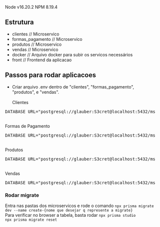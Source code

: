Node v16.20.2
NPM 8.19.4


## Estrutura
- clientes // Microservico
- formas_pagamento // Microservico
- produtos // Microservico
- vendas // Microservico
- docker // Arquivo docker para subir os servicos necessários
- front // Frontend da aplicacao

## Passos para rodar aplicacoes
- Criar arquivo .env dentro de "clientes", "formas_pagamento", "produtos", e "vendas".
<br><br>Clientes
<pre>
DATABASE_URL="postgresql://glauber:S3cret@localhost:5432/ms_clientes?schema=public"
</pre>
<br>Formas de Pagamento
<pre>
DATABASE_URL="postgresql://glauber:S3cret@localhost:5432/ms_formas_pagamento?schema=public"
</pre>
<br>Produtos
<pre>
DATABASE_URL="postgresql://glauber:S3cret@localhost:5432/ms_produtos?schema=public"
</pre>
<br>Vendas
<pre>
DATABASE_URL="postgresql://glauber:S3cret@localhost:5432/ms_vendas?schema=public"
</pre>

### Rodar migrate
Entra nas pastas dos microservicos e rode o comando ```npx prisma migrate dev --name create-{nome que desejar q represente a migrate}```
<br> Para verificar no browser a tabela, basta rodar ```npx prisma studio```
<br> ```npx prisma migrate reset```




